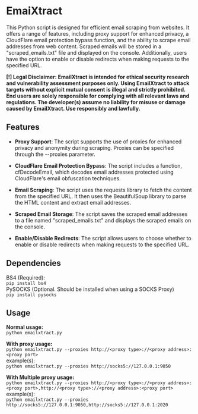 # EmaiXtract
This Python script is designed for efficient email scraping from websites. It offers a range of features, including proxy support for enhanced privacy, a CloudFlare email protection bypass function, and the ability to scrape email addresses from web content. Scraped emails will be stored in a "scraped_emails.txt" file and displayed on the console. Additionally, users have the option to enable or disable redirects when making requests to the specified URL.

**[!] Legal Disclaimer: EmailXtract is intended for ethical security research and vulnerability assessment purposes only.
Using EmailXtract to attack targets without explicit mutual consent is illegal and strictly prohibited. End users are solely responsible for complying with all relevant laws and regulations. The developer(s) assume no liability for misuse or damage caused by EmailXtract. Use responsibly and lawfully.**

## Features
- **Proxy Support**: The script supports the use of proxies for enhanced privacy and anonymity during scraping. Proxies can be specified through the --proxies parameter.

- **CloudFlare Email Protection Bypass**: The script includes a function, cfDecodeEmail, which decodes email addresses protected using CloudFlare's email obfuscation techniques.

- **Email Scraping**: The script uses the requests library to fetch the content from the specified URL. It then uses the BeautifulSoup library to parse the HTML content and extract email addresses.

- **Scraped Email Storage**: The script saves the scraped email addresses to a file named "scraped_emails.txt" and displays the scraped emails on the console.

- **Enable/Disable Redirects**: The script allows users to choose whether to enable or disable redirects when making requests to the specified URL.

## Dependencies
BS4 (Required):<br>
`pip install bs4`<br>
PySOCKS (Optional. Should be installed when using a SOCKS Proxy)<br>
`pip install pysocks`

## Usage
**Normal usage:**<br>
`python emailxtract.py`

**With proxy usage:**<br>
`python emailxtract.py --proxies http://<proxy type>://<proxy address>:<proxy port>`<br>
example(s):<br>
`python emailxtract.py --proxies http://socks5://127.0.0.1:9050`

**With Multiple proxy usage:**<br>
`python emailxtract.py --proxies http://<proxy type>://<proxy address>:<proxy port>,http://<proxy type>://<proxy address>:<proxy port>`<br>
example(s):<br>
`python emailxtract.py --proxies http://socks5://127.0.0.1:9050,http://socks5://127.0.0.1:2020`

